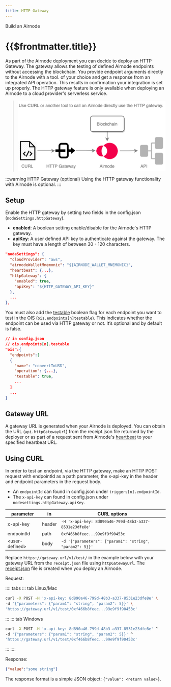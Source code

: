 ```yaml
---
title: HTTP Gateway
---
```

<TitleSpan>Build an Airnode</TitleSpan>
# {{$frontmatter.title}}

<TocHeader />
<TOC class="table-of-contents" :include-level="[2,3]" />

As part of the Airnode deployment you can decide to deploy an HTTP Gateway. The gateway allows the testing of defined Airnode endpoints without accessing the blockchain. You provide endpoint arguments directly to the Airnode with a tool. of your choice and get a response from an integrated API operation. This results in confirmation your integration is set up properly. The HTTP gateway feature is only available when deploying an Airnode to a cloud provider's serverless service.

> ![gateway](../../../assets/images/gateway.png)
> 
:::warning HTTP Gateway (optional)
Using the HTTP gateway functionality with Airnode is optional.
:::

## Setup
Enable the HTTP gateway by setting two fields in the config.json (`nodeSettings.httpGateway`).

- **enabled**: A boolean setting enable/disable for the Airnode's HTTP gateway.
- **apiKey**: A user defined API key to authenticate against the gateway. The key must have a length of between 30 - 120 characters.

```json
"nodeSettings": {
  "cloudProvider": "aws",
  "airnodeWalletMnemonic": "${AIRNODE_WALLET_MNEMONIC}",
  "heartbeat": {...},
  "httpGateway": {
    "enabled": true,
    "apiKey": "${HTTP_GATEWAY_API_KEY}"
  },
  ...
},
```

You must also add the [testable](../../../reference/specifications/ois.md#_5-9-testable) boolean flag for each endpoint you want to test in the OIS (`ois.endpoints[n]testable`). This indicates whether the endpoint can be used via HTTP gateway or not. It’s optional and by default is false.

  ```json
  // in config.json
  // ois.endpoints[n].testable 
  "ois":{
    "endpoints":[
    {
      "name": "convertToUSD",
      "operation": {...},
      "testable": true,
      ...
    ]
    ...
  }
  ```
## Gateway URL

A gateway URL is generated when your Airnode is deployed. You can obtain the URL (`api.httpGatewayUrl`) from the receipt.json file returned by the deployer  or as part of a request sent from Airnode's [heartbeat](heartbeat.md) to your specified heartbeat URL.

## Using CURL

In order to test an endpoint, via the HTTP gateway, make an HTTP POST request with endpointId as a path parameter, the x-api-key in the header and endpoint parameters in the request body. 

- An `endpointId` can found in config.json under `triggers[n].endpointId`.
- The `x-api-key` can found in config.json under `nodesettings.httpGateway.apiKey`.

|parameter        |in             |CURL options|
|-----------------|---------------|------------|
|x-api-key        |header         |`-H 'x-api-key: 8d890a46-799d-48b3-a337-8531e23dfe8e'`|
|endpointId       |path           |`0xf466b8feec...99e9f9f90453c`|
|&lt;user-defined>|body           |`-d '{"parameters": {"param1": "string", "param2": 5}}'`

Replace `https://gateway.url/v1/test/` in the example below with your gateway URL from the `receipt.json` file using `httpGatewayUrl`. The [receipt.json](./deploying-airnode.md#receipt-json) file is created when you deploy an Airnode.


Request:

:::: tabs
::: tab Linux/Mac
  ```sh
  curl -X POST -H 'x-api-key: 8d890a46-799d-48b3-a337-8531e23dfe8e' \
  -d '{"parameters": {"param1": "string", "param2": 5}}' \ 
  'https://gateway.url/v1/test/0xf466b8feec...99e9f9f90453c'
  ```
:::
::: tab Windows
  ```sh
  curl -X POST -H 'x-api-key: 8d890a46-799d-48b3-a337-8531e23dfe8e' ^
  -d '{"parameters": {"param1": "string", "param2": 5}}' ^ 
  'https://gateway.url/v1/test/0xf466b8feec...99e9f9f90453c'
  ```
:::
::::

Response:

```json
{"value":"some string"}
```

The response format is a simple JSON object: `{"value": <return value>}`.
